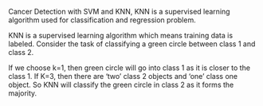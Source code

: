Cancer Detection with SVM and KNN,
KNN is a supervised learning algorithm used for classification and regression problem.

KNN is a supervised learning algorithm which means training data is labeled. Consider the task of classifying a green circle between class 1 and class 2.


If we choose k=1, then green circle will go into class 1 as it is closer to the class 1. If K=3, then there are ‘two’ class 2 objects and ‘one’ class one object. So KNN will classify the green circle in class 2 as it forms the majority.
